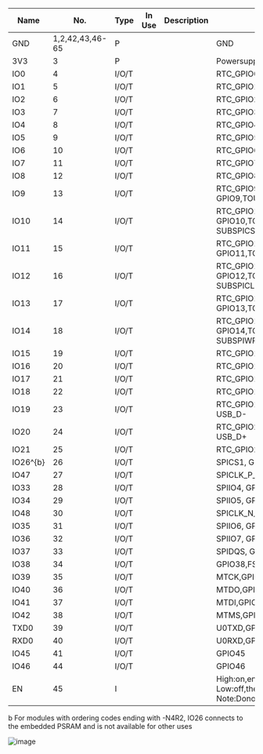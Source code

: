 | Name     | No.             | Type  | In Use | Description | Full Function List                                                                 |
|----------|-----------------|-------|--------|-------------|------------------------------------------------------------------------------------|
| GND      | 1,2,42,43,46-65 | P     |        |             | GND                                                                                |
| 3V3      | 3               | P     |        |             | Powersupply                                                                        |
| IO0      | 4               | I/O/T |        |             | RTC_GPIO0, GPIO0                                                                   |
| IO1      | 5               | I/O/T |        |             | RTC_GPIO1, GPIO1,TOUCH1,ADC1_CH0                                                   |
| IO2      | 6               | I/O/T |        |             | RTC_GPIO2, GPIO2,TOUCH2,ADC1_CH1                                                   |
| IO3      | 7               | I/O/T |        |             | RTC_GPIO3, GPIO3,TOUCH3,ADC1_CH2                                                   |
| IO4      | 8               | I/O/T |        |             | RTC_GPIO4, GPIO4,TOUCH4,ADC1_CH3                                                   |
| IO5      | 9               | I/O/T |        |             | RTC_GPIO5, GPIO5,TOUCH5,ADC1_CH4                                                   |
| IO6      | 10              | I/O/T |        |             | RTC_GPIO6, GPIO6,TOUCH6,ADC1_CH5                                                   |
| IO7      | 11              | I/O/T |        |             | RTC_GPIO7, GPIO7,TOUCH7,ADC1_CH6                                                   |
| IO8      | 12              | I/O/T |        |             | RTC_GPIO8, GPIO8,TOUCH8,ADC1_CH7,SUBSPICS1                                         |
| IO9      | 13              | I/O/T |        |             | RTC_GPIO9, GPIO9,TOUCH9,ADC1_CH8,FSPIHD,SUBSPIHD                                   |
| IO10     | 14              | I/O/T |        |             | RTC_GPIO10, GPIO10,TOUCH10,ADC1_CH9,FSPICS0,FSPIIO4, SUBSPICS0                     |
| IO11     | 15              | I/O/T |        |             | RTC_GPIO11, GPIO11,TOUCH11,ADC2_CH0,FSPID,FSPIIO5,SUBSPID                          |
| IO12     | 16              | I/O/T |        |             | RTC_GPIO12, GPIO12,TOUCH12,ADC2_CH1,FSPICLK,FSPIIO6, SUBSPICLK                     |
| IO13     | 17              | I/O/T |        |             | RTC_GPIO13, GPIO13,TOUCH13,ADC2_CH2,FSPIQ,FSPIIO7,SUBSPIQ                          |
| IO14     | 18              | I/O/T |        |             | RTC_GPIO14, GPIO14,TOUCH14,ADC2_CH3,FSPIWP,FSPIDQS, SUBSPIWP                       |
| IO15     | 19              | I/O/T |        |             | RTC_GPIO15, GPIO15,U0RTS,ADC2_CH4,XTAL_32K_P                                       |
| IO16     | 20              | I/O/T |        |             | RTC_GPIO16, GPIO16,U0CTS,ADC2_CH5,XTAL_32K_N                                       |
| IO17     | 21              | I/O/T |        |             | RTC_GPIO17, GPIO17,U1TXD,ADC2_CH6                                                  |
| IO18     | 22              | I/O/T |        |             | RTC_GPIO18, GPIO18,U1RXD,ADC2_CH7,CLK_OUT3                                         |
| IO19     | 23              | I/O/T |        |             | RTC_GPIO19,GPIO19,U1RTS,ADC2_CH8,CLK_OUT2, USB_D-                                  |
| IO20     | 24              | I/O/T |        |             | RTC_GPIO20,GPIO20,U1CTS,ADC2_CH9,CLK_OUT1, USB_D+                                  |
| IO21     | 25              | I/O/T |        |             | RTC_GPIO21, GPIO21                                                                 |
| IO26^{b} | 26              | I/O/T |        |             | SPICS1, GPIO26                                                                     |
| IO47     | 27              | I/O/T |        |             | SPICLK_P_DIFF, GPIO47,SUBSPICLK_P_DIFF                                             |
| IO33     | 28              | I/O/T |        |             | SPIIO4, GPIO33,FSPIHD,SUBSPIHD                                                     |
| IO34     | 29              | I/O/T |        |             | SPIIO5, GPIO34,FSPICS0,SUBSPICS0                                                   |
| IO48     | 30              | I/O/T |        |             | SPICLK_N_DIFF, GPIO48,SUBSPICLK_N_DIFF                                             |
| IO35     | 31              | I/O/T |        |             | SPIIO6, GPIO35,FSPID,SUBSPID                                                       |
| IO36     | 32              | I/O/T |        |             | SPIIO7, GPIO36,FSPICLK,SUBSPICLK                                                   |
| IO37     | 33              | I/O/T |        |             | SPIDQS, GPIO37,FSPIQ,SUBSPIQ                                                       |
| IO38     | 34              | I/O/T |        |             | GPIO38,FSPIWP,SUBSPIWP                                                             |
| IO39     | 35              | I/O/T |        |             | MTCK,GPIO39,CLK_OUT3,SUBSPICS1                                                     |
| IO40     | 36              | I/O/T |        |             | MTDO,GPIO40,CLK_OUT2                                                               |
| IO41     | 37              | I/O/T |        |             | MTDI,GPIO41,CLK_OUT1                                                               |
| IO42     | 38              | I/O/T |        |             | MTMS,GPIO42                                                                        |
| TXD0     | 39              | I/O/T |        |             | U0TXD,GPIO43,CLK_OUT1                                                              |
| RXD0     | 40              | I/O/T |        |             | U0RXD,GPIO44,CLK_OUT2                                                              |
| IO45     | 41              | I/O/T |        |             | GPIO45                                                                             |
| IO46     | 44              | I/O/T |        |             | GPIO46                                                                             |
| EN       | 45              | I     |        |             | High:on,enablesthechip. <br> Low:off,thechippowersoff. <br> Note:DonotleavetheENpinfloating. |

b For modules with ordering codes ending with -N4R2, IO26 connects to the embedded PSRAM and is not
available for other uses

![image](https://github.com/user-attachments/assets/749fc0e4-0d8b-4fba-8f06-0fa211cc2fcb)

